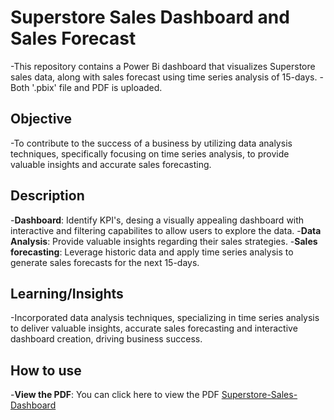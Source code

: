 # Superstore Sales Dashboard and Sales Forecast

-This repository contains a Power Bi dashboard that visualizes Superstore sales data, along with sales forecast using time series analysis of 15-days.
-Both '.pbix' file and PDF is uploaded.

## Objective
-To contribute to the success of a business by utilizing data analysis techniques, specifically focusing on time series analysis, to provide valuable insights and accurate sales forecasting.

## Description
-**Dashboard**: Identify KPI's, desing a visually appealing dashboard with interactive and filtering capabilites to allow users to explore the data.
-**Data Analysis**: Provide valuable insights regarding their sales strategies.
-**Sales forecasting**: Leverage historic data and apply time series analysis to generate sales forecasts for the next 15-days.

## Learning/Insights
-Incorporated data analysis techniques, specializing in time series analysis to deliver valuable insights, accurate sales forecasting and interactive dashboard creation, driving business success.

## How to use
-**View the PDF**: You can click here to view the PDF [Superstore-Sales-Dashboard](SuperStore_Dashboard_and_Forecast.pdf)
